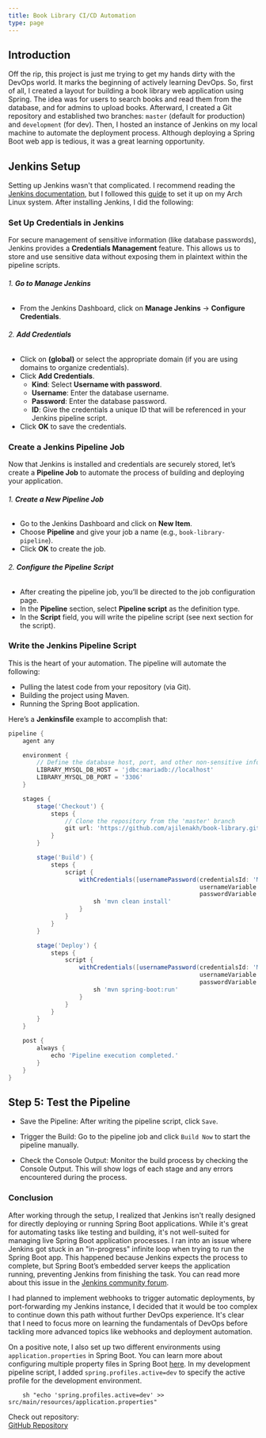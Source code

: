 ```yaml
---
title: Book Library CI/CD Automation
type: page
---
```


## Introduction

Off the rip, this project is just me trying to get my hands dirty with the DevOps world. It marks the beginning of actively learning DevOps. So, first of all, I created a layout for building a book library web application using Spring. The idea was for users to search books and read them from the database, and for admins to upload books. Afterward, I created a Git repository and established two branches: `master` (default for production) and `development` (for dev). Then, I hosted an instance of Jenkins on my local machine to automate the deployment process. Although deploying a Spring Boot web app is tedious, it was a great learning opportunity.

## Jenkins Setup

Setting up Jenkins wasn't that complicated. I recommend reading the [Jenkins documentation](https://www.jenkins.io/doc/), but I followed this [guide](https://www.atlantic.net/dedicated-server-hosting/how-to-install-jenkins-on-arch-linux/) to set it up on my Arch Linux system. After installing Jenkins, I did the following:

### Set Up Credentials in Jenkins

For secure management of sensitive information (like database passwords), Jenkins provides a **Credentials Management** feature. This allows us to store and use sensitive data without exposing them in plaintext within the pipeline scripts.

###### 1. **Go to Manage Jenkins**
- From the Jenkins Dashboard, click on **Manage Jenkins** → **Configure Credentials**.

###### 2. **Add Credentials**
- Click on **(global)** or select the appropriate domain (if you are using domains to organize credentials).
- Click **Add Credentials**.
  - **Kind**: Select **Username with password**.
  - **Username**: Enter the database username.
  - **Password**: Enter the database password.
  - **ID**: Give the credentials a unique ID that will be referenced in your Jenkins pipeline script.
- Click **OK** to save the credentials.

### Create a Jenkins Pipeline Job

Now that Jenkins is installed and credentials are securely stored, let’s create a **Pipeline Job** to automate the process of building and deploying your application.

###### 1. **Create a New Pipeline Job**
- Go to the Jenkins Dashboard and click on **New Item**.
- Choose **Pipeline** and give your job a name (e.g., `book-library-pipeline`).
- Click **OK** to create the job.

###### 2. **Configure the Pipeline Script**
- After creating the pipeline job, you’ll be directed to the job configuration page.
- In the **Pipeline** section, select **Pipeline script** as the definition type.
- In the **Script** field, you will write the pipeline script (see next section for the script).

### Write the Jenkins Pipeline Script

This is the heart of your automation. The pipeline will automate the following:
- Pulling the latest code from your repository (via Git).
- Building the project using Maven.
- Running the Spring Boot application.

Here’s a **Jenkinsfile** example to accomplish that:

```groovy
pipeline {
    agent any

    environment {
        // Define the database host, port, and other non-sensitive info
        LIBRARY_MYSQL_DB_HOST = 'jdbc:mariadb://localhost'
        LIBRARY_MYSQL_DB_PORT = '3306'
    }

    stages {
        stage('Checkout') {
            steps {
                // Clone the repository from the 'master' branch
                git url: 'https://github.com/ajilenakh/book-library.git', branch: 'master'
            }
        }

        stage('Build') {
            steps {
                script {
                    withCredentials([usernamePassword(credentialsId: 'MYSQL_DB_CREDENTIALS', 
                                                      usernameVariable: 'LIBRARY_MYSQL_DB_USERNAME', 
                                                      passwordVariable: 'LIBRARY_MYSQL_DB_PASSWORD')]) {
                        sh 'mvn clean install'
                    }
                }
            }
        }

        stage('Deploy') {
            steps {
                script {
                    withCredentials([usernamePassword(credentialsId: 'MYSQL_DB_CREDENTIALS', 
                                                      usernameVariable: 'LIBRARY_MYSQL_DB_USERNAME', 
                                                      passwordVariable: 'LIBRARY_MYSQL_DB_PASSWORD')]) {
                        sh 'mvn spring-boot:run'
                    }
                }
            }
        }
    }

    post {
        always {
            echo 'Pipeline execution completed.'
        }
    }
}
```
## Step 5: Test the Pipeline

- Save the Pipeline: After writing the pipeline script, click `Save`.

- Trigger the Build: Go to the pipeline job and click `Build Now` to start the pipeline manually.

- Check the Console Output: Monitor the build process by checking the Console  Output. This will show logs of each stage and any errors encountered during the process.


### Conclusion

After working through the setup, I realized that Jenkins isn't really designed for directly deploying or running Spring Boot applications. While it's great for automating tasks like testing and building, it's not well-suited for managing live Spring Boot application processes. I ran into an issue where Jenkins got stuck in an "in-progress" infinite loop when trying to run the Spring Boot app. This happened because Jenkins expects the process to complete, but Spring Boot’s embedded server keeps the application running, preventing Jenkins from finishing the task. You can read more about this issue in the [Jenkins community forum](https://community.jenkins.io/t/in-progress-infinite-loop-while-run-spring-boot/18289).

I had planned to implement webhooks to trigger automatic deployments, by port-forwarding my Jenkins instance, I decided that it would be too complex to continue down this path without further DevOps experience. It's clear that I need to focus more on learning the fundamentals of DevOps before tackling more advanced topics like webhooks and deployment automation.

On a positive note, I also set up two different environments using `application.properties` in Spring Boot. You can learn more about configuring multiple property files in Spring Boot [here](https://codesarray.com/view/Multiple-application-properties-file-in-spring-boot). In my development pipeline script, I added `spring.profiles.active=dev` to specify the active profile for the development environment.


```grovvy
    sh "echo 'spring.profiles.active=dev' >> src/main/resources/application.properties"
```

Check out repository:  
[GitHub Repository](https://github.com/ajilenakh/book-library.git)